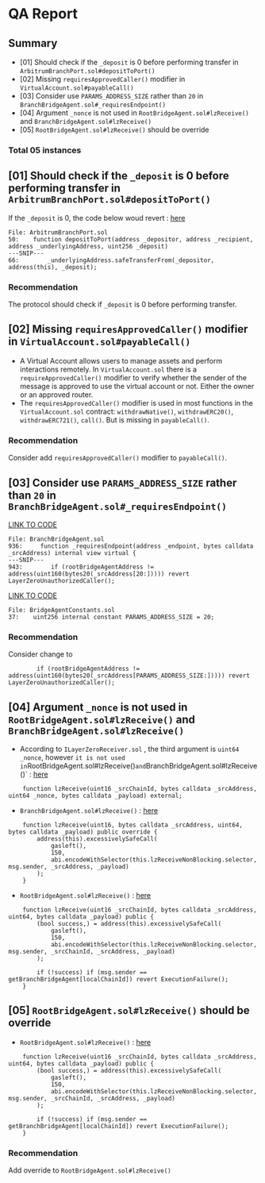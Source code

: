 # QA Report
## Summary
- [01] Should check if the `_deposit` is 0 before performing transfer in `ArbitrumBranchPort.sol#depositToPort()`
- [02] Missing `requiresApprovedCaller()` modifier in `VirtualAccount.sol#payableCall()`
- [03] Consider use `PARAMS_ADDRESS_SIZE` rather than `20` in `BranchBridgeAgent.sol#_requiresEndpoint()`
- [04] Argument `_nonce` is not used in `RootBridgeAgent.sol#lzReceive()` and `BranchBridgeAgent.sol#lzReceive()`
- [05] `RootBridgeAgent.sol#lzReceive()` should be override
### Total 05 instances
## [01] Should check if the `_deposit` is 0 before performing transfer in `ArbitrumBranchPort.sol#depositToPort()`
If the `_deposit` is 0, the code below woud revert : [here](https://github.com/code-423n4/2023-09-maia/blob/f5ba4de628836b2a29f9b5fff59499690008c463/src/ArbitrumBranchPort.sol#L66C72-L66C80)
```
File: ArbitrumBranchPort.sol
50:    function depositToPort(address _depositor, address _recipient, address _underlyingAddress, uint256 _deposit)
---SNIP---
66:        _underlyingAddress.safeTransferFrom(_depositor, address(this), _deposit);
```
### Recommendation
The protocol should check if `_deposit` is 0 before performing transfer.

## [02] Missing `requiresApprovedCaller()` modifier in `VirtualAccount.sol#payableCall()`
- A Virtual Account allows users to manage assets and perform interactions remotely. In `VirtualAccount.sol` there is a `requireApprovedCaller()` modifier to verify whether the sender of the message is approved to use the virtual account or not. Either the owner or an approved router.
- The `requiresApprovedCaller()` modifier is used in most functions in the `VirtualAccount.sol` contract: `withdrawNative()`, `withdrawERC20()`, `withdrawERC721()`, `call()`. But is missing in `payableCall()`.
### Recommendation
Consider add `requiresApprovedCaller()` modifier to `payableCall()`.

## [03] Consider use `PARAMS_ADDRESS_SIZE` rather than `20` in `BranchBridgeAgent.sol#_requiresEndpoint()`
[LINK TO CODE](https://github.com/code-423n4/2023-09-maia/blob/f5ba4de628836b2a29f9b5fff59499690008c463/src/BranchBridgeAgent.sol#L936-L944)
```
File: BranchBridgeAgent.sol
936:     function _requiresEndpoint(address _endpoint, bytes calldata _srcAddress) internal view virtual {
---SNIP---
943:        if (rootBridgeAgentAddress != address(uint160(bytes20(_srcAddress[20:])))) revert LayerZeroUnauthorizedCaller();
```
[LINK TO CODE](https://github.com/code-423n4/2023-09-maia/blob/f5ba4de628836b2a29f9b5fff59499690008c463/src/interfaces/BridgeAgentConstants.sol#L37)
```
File: BridgeAgentConstants.sol
37:    uint256 internal constant PARAMS_ADDRESS_SIZE = 20;
```
### Recommendation
Consider change to
```
        if (rootBridgeAgentAddress != address(uint160(bytes20(_srcAddress[PARAMS_ADDRESS_SIZE:])))) revert LayerZeroUnauthorizedCaller();
```

## [04] Argument `_nonce` is not used in `RootBridgeAgent.sol#lzReceive()` and `BranchBridgeAgent.sol#lzReceive()`
- According to `ILayerZeroReceiver.sol` , the third argument is `uint64 _nonce`, however ` it is not used in `RootBridgeAgent.sol#lzReceive()` and `BranchBridgeAgent.sol#lzReceive()`  : [here](https://github.com/code-423n4/2023-09-maia/blob/f5ba4de628836b2a29f9b5fff59499690008c463/src/interfaces/ILayerZeroReceiver.sol#L11)
```
    function lzReceive(uint16 _srcChainId, bytes calldata _srcAddress, uint64 _nonce, bytes calldata _payload) external;
```

- `BranchBridgeAgent.sol#lzReceive()` : [here](https://github.com/code-423n4/2023-09-maia/blob/f5ba4de628836b2a29f9b5fff59499690008c463/src/BranchBridgeAgent.sol#L578-L584)
```
    function lzReceive(uint16, bytes calldata _srcAddress, uint64, bytes calldata _payload) public override {
        address(this).excessivelySafeCall(
            gasleft(),
            150,
            abi.encodeWithSelector(this.lzReceiveNonBlocking.selector, msg.sender, _srcAddress, _payload)
        );
    }
```
- `RootBridgeAgent.sol#lzReceive()` : [here](https://github.com/code-423n4/2023-09-maia/blob/f5ba4de628836b2a29f9b5fff59499690008c463/src/RootBridgeAgent.sol#L423-L431)
```
    function lzReceive(uint16 _srcChainId, bytes calldata _srcAddress, uint64, bytes calldata _payload) public {
        (bool success,) = address(this).excessivelySafeCall(
            gasleft(),
            150,
            abi.encodeWithSelector(this.lzReceiveNonBlocking.selector, msg.sender, _srcChainId, _srcAddress, _payload)
        );

        if (!success) if (msg.sender == getBranchBridgeAgent[localChainId]) revert ExecutionFailure();
    }
```

## [05] `RootBridgeAgent.sol#lzReceive()` should be override
- `RootBridgeAgent.sol#lzReceive()` : [here](https://github.com/code-423n4/2023-09-maia/blob/f5ba4de628836b2a29f9b5fff59499690008c463/src/RootBridgeAgent.sol#L423-L431)
```
    function lzReceive(uint16 _srcChainId, bytes calldata _srcAddress, uint64, bytes calldata _payload) public {
        (bool success,) = address(this).excessivelySafeCall(
            gasleft(),
            150,
            abi.encodeWithSelector(this.lzReceiveNonBlocking.selector, msg.sender, _srcChainId, _srcAddress, _payload)
        );

        if (!success) if (msg.sender == getBranchBridgeAgent[localChainId]) revert ExecutionFailure();
    }
```
### Recommendation
Add override to `RootBridgeAgent.sol#lzReceive()` 
